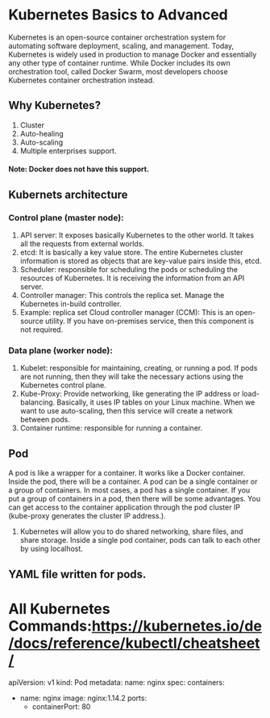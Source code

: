 # Kubernetes Basics to Advanced

Kubernetes is an open-source container orchestration system for automating software deployment, scaling, and management.
Today, Kubernetes is widely used in production to manage Docker and essentially any other type of container runtime. While Docker includes its own orchestration tool, called Docker Swarm, most developers choose Kubernetes container orchestration instead.

## Why Kubernetes?

1. Cluster
2. Auto-healing
3. Auto-scaling
4. Multiple enterprises support.
   
#### Note: Docker does not have this support.
## Kubernets architecture
### Control plane (master node):
1. API server: It exposes basically Kubernetes to the other world. It takes all the requests from external worlds.
2. etcd: It is basically a key value store. The entire Kubernetes cluster information is stored as objects that are key-value pairs inside this, etcd.
3. Scheduler: responsible for scheduling the pods or scheduling the resources of Kubernetes. It is receiving the information from an API server.
4. Controller manager: This controls the replica set. Manage the Kubernetes in-build controller.
5. Example: replica set
Cloud controller manager (CCM): This is an open-source utility. If you have on-premises service, then this component is not required.
### Data plane (worker node):
1. Kubelet: responsible for maintaining, creating, or running a pod. If pods are not running, then they will take the necessary actions using the Kubernetes control plane.
2. Kube-Proxy: Provide networking, like generating the IP address or load-balancing. Basically, it uses IP tables on your Linux machine. When we want to use auto-scaling, then this service will create a network between pods.
3. Container runtime: responsible for running a container.


## Pod
A pod is like a wrapper for a container. It works like a Docker container. Inside the pod, there will be a container. A pod can be a single container or a group of containers. In most cases, a pod has a single container. If you put a group of containers in a pod, then there will be some advantages. You can get access to the container application through the pod cluster IP (kube-proxy generates the cluster IP address.).

1. Kubernetes will allow you to do shared networking, share files, and share storage. Inside a single pod container, pods can talk to each other by using localhost.

## YAML file written for pods.
# All Kubernetes Commands:https://kubernetes.io/de/docs/reference/kubectl/cheatsheet/
apiVersion: v1
kind: Pod
metadata:
  name: nginx
spec:
  containers:
  - name: nginx
    image: nginx:1.14.2
    ports:
    - containerPort: 80
